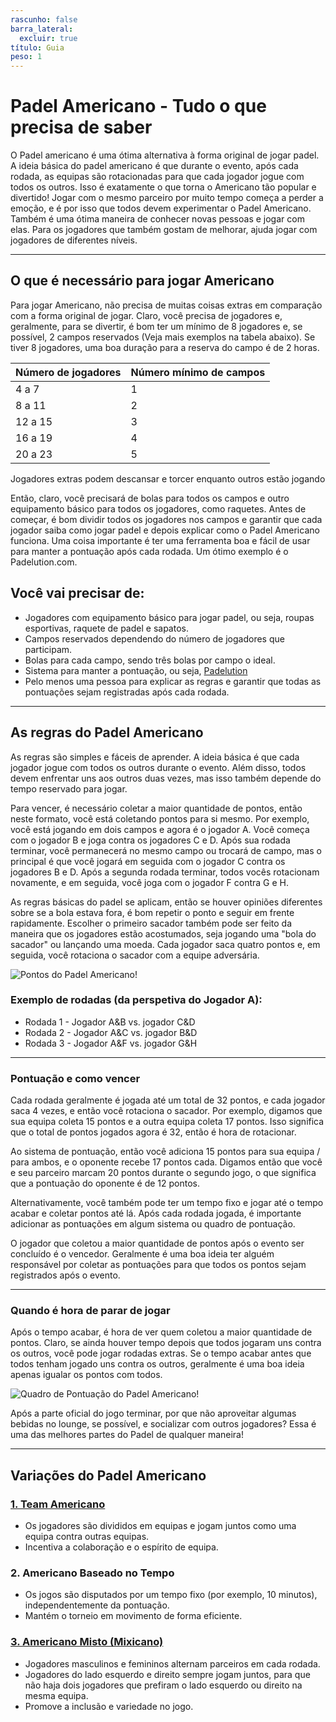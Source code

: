 ```yaml
---
rascunho: false
barra_lateral:
  excluir: true
título: Guia
peso: 1
---
```

# Padel Americano - Tudo o que precisa de saber

O Padel americano é uma ótima alternativa à forma original de jogar padel. A ideia básica do padel americano é que durante o evento, após cada rodada, as equipas são rotacionadas para que cada jogador jogue com todos os outros. Isso é exatamente o que torna o Americano tão popular e divertido! Jogar com o mesmo parceiro por muito tempo começa a perder a emoção, e é por isso que todos devem experimentar o Padel Americano. Também é uma ótima maneira de conhecer novas pessoas e jogar com elas. Para os jogadores que também gostam de melhorar, ajuda jogar com jogadores de diferentes níveis.

---

## O que é necessário para jogar Americano

Para jogar Americano, não precisa de muitas coisas extras em comparação com a forma original de jogar. Claro, você precisa de jogadores e, geralmente, para se divertir, é bom ter um mínimo de 8 jogadores e, se possível, 2 campos reservados (Veja mais exemplos na tabela abaixo). Se tiver 8 jogadores, uma boa duração para a reserva do campo é de 2 horas.

| Número de jogadores                                      | Número mínimo de campos |
|----------------------------------------------------------|-------------------------|
|                           4 a 7                          |             1           |
|                          8 a 11                          |             2           |
|                          12 a 15                         |             3           |
|                          16 a 19                         |             4           |
|                          20 a 23                         |             5           |



Jogadores extras podem descansar e torcer enquanto outros estão jogando

Então, claro, você precisará de bolas para todos os campos e outro equipamento básico para todos os jogadores, como raquetes. Antes de começar, é bom dividir todos os jogadores nos campos e garantir que cada jogador saiba como jogar padel e depois explicar como o Padel Americano funciona. Uma coisa importante é ter uma ferramenta boa e fácil de usar para manter a pontuação após cada rodada. Um ótimo exemplo é o Padelution.com.

## Você vai precisar de:

- Jogadores com equipamento básico para jogar padel, ou seja, roupas esportivas, raquete de padel e sapatos.
- Campos reservados dependendo do número de jogadores que participam.
- Bolas para cada campo, sendo três bolas por campo o ideal.
- Sistema para manter a pontuação, ou seja, [Padelution](https://padelution.com/americano)
- Pelo menos uma pessoa para explicar as regras e garantir que todas as pontuações sejam registradas após cada rodada.

---
## As regras do Padel Americano

As regras são simples e fáceis de aprender. A ideia básica é que cada jogador jogue com todos os outros durante o evento. Além disso, todos devem enfrentar uns aos outros duas vezes, mas isso também depende do tempo reservado para jogar.

Para vencer, é necessário coletar a maior quantidade de pontos, então neste formato, você está coletando pontos para si mesmo. Por exemplo, você está jogando em dois campos e agora é o jogador A. Você começa com o jogador B e joga contra os jogadores C e D. Após sua rodada terminar, você permanecerá no mesmo campo ou trocará de campo, mas o principal é que você jogará em seguida com o jogador C contra os jogadores B e D. Após a segunda rodada terminar, todos vocês rotacionam novamente, e em seguida, você joga com o jogador F contra G e H.

As regras básicas do padel se aplicam, então se houver opiniões diferentes sobre se a bola estava fora, é bom repetir o ponto e seguir em frente rapidamente. Escolher o primeiro sacador também pode ser feito da maneira que os jogadores estão acostumados, seja jogando uma "bola do sacador" ou lançando uma moeda. Cada jogador saca quatro pontos e, em seguida, você rotaciona o sacador com a equipe adversária.

![Pontos do Padel Americano!](/pt/images/padel-americano.png "Pontos do Padel Americano!")

### Exemplo de rodadas (da perspetiva do Jogador A):
- Rodada 1 - Jogador A&B vs. jogador C&D
- Rodada 2 - Jogador A&C vs. jogador B&D
- Rodada 3 - Jogador A&F vs. jogador G&H

---

### Pontuação e como vencer
Cada rodada geralmente é jogada até um total de 32 pontos, e cada jogador saca 4 vezes, e então você rotaciona o sacador. Por exemplo, digamos que sua equipa coleta 15 pontos e a outra equipa coleta 17 pontos. Isso significa que o total de pontos jogados agora é 32, então é hora de rotacionar.

Ao sistema de pontuação, então você adiciona 15 pontos para sua equipa / para ambos, e o oponente recebe 17 pontos cada. Digamos então que você e seu parceiro marcam 20 pontos durante o segundo jogo, o que significa que a pontuação do oponente é de 12 pontos.

Alternativamente, você também pode ter um tempo fixo e jogar até o tempo acabar e coletar pontos até lá. Após cada rodada jogada, é importante adicionar as pontuações em algum sistema ou quadro de pontuação.

O jogador que coletou a maior quantidade de pontos após o evento ser concluído é o vencedor. Geralmente é uma boa ideia ter alguém responsável por coletar as pontuações para que todos os pontos sejam registrados após o evento.

---

### Quando é hora de parar de jogar
Após o tempo acabar, é hora de ver quem coletou a maior quantidade de pontos. Claro, se ainda houver tempo depois que todos jogaram uns contra os outros, você pode jogar rodadas extras. Se o tempo acabar antes que todos tenham jogado uns contra os outros, geralmente é uma boa ideia apenas igualar os pontos com todos.

![Quadro de Pontuação do Padel Americano!](/pt/assets/padel-americano-scoreboard.png "Quadro de Pontuação do Padel Americano!")

Após a parte oficial do jogo terminar, por que não aproveitar algumas bebidas no lounge, se possível, e socializar com outros jogadores? Essa é uma das melhores partes do Padel de qualquer maneira!

---

## Variações do Padel Americano

### [1. Team Americano](/pt/team-americano)
- Os jogadores são divididos em equipas e jogam juntos como uma equipa contra outras equipas.
- Incentiva a colaboração e o espírito de equipa.

### 2. Americano Baseado no Tempo
- Os jogos são disputados por um tempo fixo (por exemplo, 10 minutos), independentemente da pontuação.
- Mantém o torneio em movimento de forma eficiente.

### [3. Americano Misto (Mixicano)](/pt/mixicano)
- Jogadores masculinos e femininos alternam parceiros em cada rodada.
- Jogadores do lado esquerdo e direito sempre jogam juntos, para que não haja dois jogadores que prefiram o lado esquerdo ou direito na mesma equipa.
- Promove a inclusão e variedade no jogo.
